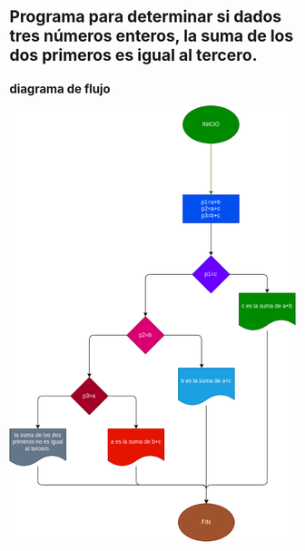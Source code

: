 # Programa para determinar si dados tres números enteros, la suma de los dos primeros es igual al tercero.
## diagrama de flujo



![diagrama de flujo](diagrama.png "diagrama de flujo")